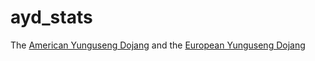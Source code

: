 # ayd_stats

The [American Yunguseng Dojang](https://ayd.yunguseng.com/) and the [European Yunguseng Dojang](https://eyd.yunguseng.com/) 